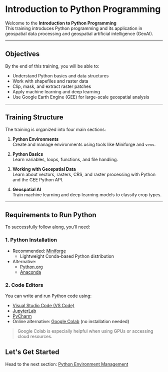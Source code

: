 # Introduction to Python Programming

Welcome to the **Introduction to Python Programming**  
This training introduces Python programming and its application in geospatial data processing and geospatial artificial intelligence (GeoAI).

---

## Objectives

By the end of this training, you will be able to:

- Understand Python basics and data structures  
- Work with shapefiles and raster data  
- Clip, mask, and extract raster patches  
- Apply machine learning and deep learning 
- Use Google Earth Engine (GEE) for large-scale geospatial analysis


---

## Training Structure

The training is organized into four main sections:

1. **Python Environments**  
   Create and manage environments using tools like Miniforge and `venv`.


2. **Python Basics**  
   Learn variables, loops, functions, and file handling.


3. **Working with Geospatial Data**  
   Learn about vectors, rasters, CRS, and raster processing with Python and the GEE Python API.

4. **Geospatial AI**  
   Train machine learning and deep learning models to classify crop types.

---

## Requirements to Run Python

To successfully follow along, you’ll need:

### 1. Python Installation

- Recommended: [Miniforge](https://github.com/conda-forge/miniforge)
  - Lightweight Conda-based Python distribution
- Alternative:
  - [Python.org](https://www.python.org/downloads/)
  - [Anaconda](https://www.anaconda.com/products/distribution)

### 2. Code Editors

You can write and run Python code using:

- [Visual Studio Code (VS Code)](https://code.visualstudio.com/)
- [JupyterLab](https://jupyter.org/)
- [PyCharm](https://www.jetbrains.com/pycharm/)
- Online alternative: [Google Colab](https://colab.research.google.com) (no installation needed)

> Google Colab is especially helpful when using GPUs or accessing cloud resources.


## Let's Get Started

Head to the next section: [Python Environment Management](Python_Environment_Management.md)

